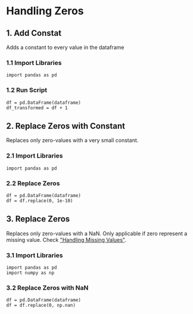 # Handling Zeros
## 1. Add Constat
Adds a constant to every value in the dataframe
### 1.1 Import Libraries
    import pandas as pd
### 1.2 Run Script
    df = pd.DataFrame(dataframe)
    df_transformed = df + 1
## 2. Replace Zeros with Constant
Replaces only zero-values with a very small constant.
### 2.1 Import Libraries
    import pandas as pd
### 2.2 Replace Zeros
    df = pd.DataFrame(dataframe)
    df = df.replace(0, 1e-10)
## 3. Replace Zeros
Replaces only zero-values with a NaN. Only applicable if zero represent a missing value. Check ["Handling Missing Values"]().
### 3.1 Import Libraries
    import pandas as pd
    import numpy as np
### 3.2 Replace Zeros with NaN
    df = pd.DataFrame(dataframe)
    df = df.replace(0, np.nan)
